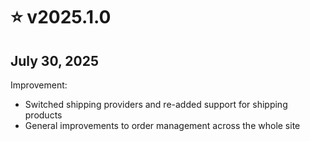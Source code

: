 # ⭐ v2025.1.0

## July 30, 2025

Improvement:

* Switched shipping providers and re-added support for shipping products
* General improvements to order management across the whole site
